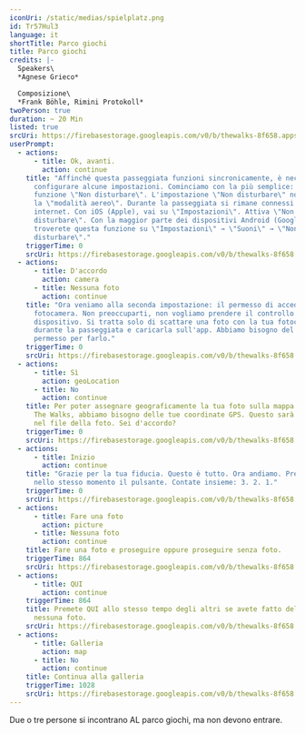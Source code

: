 ```yaml
---
iconUri: /static/medias/spielplatz.png
id: Tr57Hul3
language: it
shortTitle: Parco giochi
title: Parco giochi
credits: |-
  Speakers\
  *Agnese Grieco*

  Composizione\
  *Frank Böhle, Rimini Protokoll*
twoPerson: true
duration: ~ 20 Min
listed: true
srcUri: https://firebasestorage.googleapis.com/v0/b/thewalks-8f658.appspot.com/o/mp3%2Fapi-v1%2Fwalk_10_IT_.mp3?alt=media&token=f4e9a30b-4fec-4ac3-9bb8-6d44483927cc
userPrompt:
  - actions:
      - title: Ok, avanti.
        action: continue
    title: "Affinché questa passeggiata funzioni sincronicamente, è necessario
      configurare alcune impostazioni. Cominciamo con la più semplice: la
      funzione \"Non disturbare\". L'impostazione \"Non disturbare\" non è come
      la \"modalità aereo\". Durante la passeggiata si rimane connessi a
      internet. Con iOS (Apple), vai su \"Impostazioni\". Attiva \"Non
      disturbare\". Con la maggior parte dei dispositivi Android (Google),
      troverete questa funzione su \"Impostazioni\" → \"Suoni\" → \"Non
      disturbare\"."
    triggerTime: 0
    srcUri: https://firebasestorage.googleapis.com/v0/b/thewalks-8f658.appspot.com/o/mp3%2Fapi-v1%2Fit_tr57hul3%2Fmulti_Zeubeel8_loop%20(1).mp3?alt=media&token=1f2cf4bb-2879-4196-b707-4d7cda8001df
  - actions:
      - title: D'accordo
        action: camera
      - title: Nessuna foto
        action: continue
    title: "Ora veniamo alla seconda impostazione: il permesso di accedere alla tua
      fotocamera. Non preoccuparti, non vogliamo prendere il controllo del tuo
      dispositivo. Si tratta solo di scattare una foto con la tua fotocamera
      durante la passeggiata e caricarla sull'app. Abbiamo bisogno del tuo
      permesso per farlo."
    triggerTime: 0
    srcUri: https://firebasestorage.googleapis.com/v0/b/thewalks-8f658.appspot.com/o/mp3%2Fapi-v1%2Fit_tr57hul3%2Fmulti_Zeubeel8_loop%20(1).mp3?alt=media&token=e02395bf-9bc9-4d59-bb7d-3d2230a585a8
  - actions:
      - title: Sì
        action: geoLocation
      - title: No
        action: continue
    title: Per poter assegnare geograficamente la tua foto sulla mappa mondiale di
      The Walks, abbiamo bisogno delle tue coordinate GPS. Questo sarà salvato
      nel file della foto. Sei d'accordo?
    triggerTime: 0
    srcUri: https://firebasestorage.googleapis.com/v0/b/thewalks-8f658.appspot.com/o/mp3%2Fapi-v1%2Fit_tr57hul3%2Fmulti_Zeubeel8_loop%20(1).mp3?alt=media&token=33654a8f-2d32-4d6e-b0df-84489b52b7c9
  - actions:
      - title: Inizio
        action: continue
    title: "Grazie per la tua fiducia. Questo è tutto. Ora andiamo. Premete entrambi
      nello stesso momento il pulsante. Contate insieme: 3. 2. 1."
    triggerTime: 0
    srcUri: https://firebasestorage.googleapis.com/v0/b/thewalks-8f658.appspot.com/o/mp3%2Fapi-v1%2Fit_tr57hul3%2Fmulti_Zeubeel8_loop%20(1).mp3?alt=media&token=739b7383-cdde-4deb-bec6-56d31559131a
  - actions:
      - title: Fare una foto
        action: picture
      - title: Nessuna foto
        action: continue
    title: Fare una foto e proseguire oppure proseguire senza foto.
    triggerTime: 864
    srcUri: https://firebasestorage.googleapis.com/v0/b/thewalks-8f658.appspot.com/o/mp3%2Fapi-v1%2Fit_tr57hul3%2Fwalk_10_IT_LOOP_14-24min_.mp3?alt=media&token=56e0257e-9a1b-478a-b7cb-2a96debea5e2
  - actions:
      - title: QUI
        action: continue
    triggerTime: 864
    title: Premete QUI allo stesso tempo degli altri se avete fatto delle foto – o
      nessuna foto.
    srcUri: https://firebasestorage.googleapis.com/v0/b/thewalks-8f658.appspot.com/o/mp3%2Fapi-v1%2Fit_tr57hul3%2Fwalk_10_de_Loop1__14-50-650__08_12.mp3?alt=media&token=ece4eba4-5136-4df4-927e-6982014a01e0
  - actions:
      - title: Galleria
        action: map
      - title: No
        action: continue
    title: Continua alla galleria
    triggerTime: 1028
    srcUri: https://firebasestorage.googleapis.com/v0/b/thewalks-8f658.appspot.com/o/mp3%2Fapi-v1%2Fit_tr57hul3%2Fmulti_Zeubeel8_loop%20(1).mp3?alt=media&token=268fa5eb-ce30-404f-8318-870e12ba7056
---
```

Due o tre persone si incontrano AL parco giochi, ma non devono entrare.
